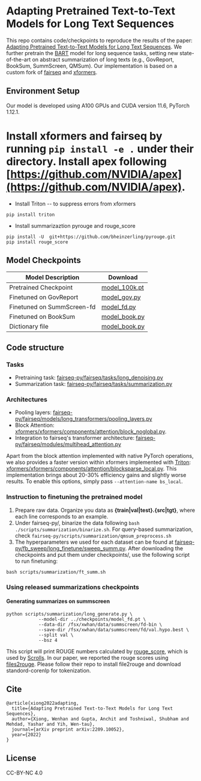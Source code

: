 # Adapting Pretrained Text-to-Text Models for Long Text Sequences

This repo contains code/checkpoints to reproduce the results of the paper: [Adapting Pretrained Text-to-Text Models for Long Text Sequences](https://arxiv.org/abs/2209.10052). We further pretrain the [BART](https://arxiv.org/abs/1910.13461) model for long sequence tasks, setting new state-of-the-art on abstract summarization of long texts (e.g., GovReport, BookSum, SummScreen, QMSum). Our implementation is based on a custom fork of [fairseq](https://github.com/facebookresearch/fairseq) and [xformers](https://github.com/facebookresearch/xformers).

## Environment Setup
Our model is developed using A100 GPUs and CUDA version 11.6, PyTorch 1.12.1.

# Install xformers and fairseq by running `pip install -e .` under their directory. Install apex following [https://github.com/NVIDIA/apex](https://github.com/NVIDIA/apex).

* Install Triton -- to suppress errors from xformers
```
pip install triton
```

* Install summarizaztion pyrouge and rouge_score
```
pip install -U  git+https://github.com/bheinzerling/pyrouge.git
pip install rouge_score
```



## Model Checkpoints

Model Description                           | Download
--------------------------------------| ---
Pretrained Checkpoint   | [model_100k.pt](https://dl.fbaipublicfiles.com/lsbart/model_100k.pt)
Finetuned on GovReport  | [model_gov.py](https://dl.fbaipublicfiles.com/lsbart/model_fd.pt)
Finetuned on SummScreen-fd | [model_fd.py](https://dl.fbaipublicfiles.com/lsbart/model_fd.pt)
Finetuned on BookSum    | [model_book.py](https://dl.fbaipublicfiles.com/lsbart/model_book.pt)
Dictionary file    | [model_book.py](https://dl.fbaipublicfiles.com/lsbart/dict.txt)


## Code structure

### Tasks
* Pretraining task: [fairseq-py/fairseq/tasks/long_denoising.py]()
* Summarization task: [fairseq-py/fairseq/tasks/summarization.py]()

### Architectures
* Pooling layers: [fairseq-py/fairseq/models/long_transformers/pooling_layers.py]()
* Block Attention: [xformers/xformers/components/attention/block_noglobal.py]().
* Integration to fairseq's transformer architecture: [fairseq-py/fairseq/modules/multihead_attention.py]()

Apart from the block attention implemented with native PyTorch operations, we also provides a faster version within xformers implemented with [Triton](https://github.com/openai/triton): [xformers/xformers/components/attention/blocksparse_local.py](). This implementation brings about 20-30% efficiency gains and slightly worse results. To enable this options, simply pass `--attention-name bs_local`.


### Instruction to finetuning the pretrained model

1. Prepare raw data. Organize you data as **{train|val|test}.{src|tgt}**, where each line corresponds to an example. 
2. Under fairseq-py/, binarize the data following `bash ./scripts/summarization/binarize.sh`. For query-based summarization, check `fairseq-py/scripts/summarization/qmsum_preprocess.sh`
3. The hyperparameters we used for each dataset can be found at [fairseq-py/fb_sweep/long_finetune/sweep_summ.py](). After downloading the checkpoints and put them under checkpoints/, use the following script to run finetuning:

```
bash scripts/summarization/ft_summ.sh
```


### Using released summarizations checkpoints

#### Generating summarizes on summscreen
```
python scripts/summarization/long_generate.py \
            --model-dir ../checkpoints/model_fd.pt \
            --data-dir /fsx/xwhan/data/summscreen/fd-bin \
            --save-dir /fsx/xwhan/data/summscreen/fd/val.hypo.best \
            --split val \
            --bsz 4
```
This script will print ROUGE numbers calculated by [rouge_score](https://pypi.org/project/rouge-score/), which is used by [Scrolls](https://www.scrolls-benchmark.com/leaderboard). In our paper, we reported the rouge scores using [files2rouge](https://github.com/pltrdy/files2rouge). Please follow their repo to install file2rouge and download standord-corenlp for tokenization.


## Cite
```
@article{xiong2022adapting,
  title={Adapting Pretrained Text-to-Text Models for Long Text Sequences},
  author={Xiong, Wenhan and Gupta, Anchit and Toshniwal, Shubham and Mehdad, Yashar and Yih, Wen-tau},
  journal={arXiv preprint arXiv:2209.10052},
  year={2022}
}
```

## License
CC-BY-NC 4.0
